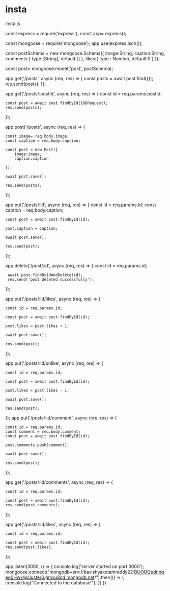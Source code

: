 # insta
insta.js

const express = require('express');
const app= express();

const mongoose = require('mongoose');
app.use(express.json());

const postSchema = new mongoose.Schema({
    image:String,
    caption:String,
    comments:{
        type:[String],
        default:[]
    },
    likes:{
        type : Number,
        default:0
    }
});

const post= mongoose.model('post', postSchema);

app.get('/posts', async (req, res) => {
    const posts = await post.find({});
    res.send(posts);
});

app.get('/posts/:postId', async (req, res) => {
    const id = req.params.postId;

    const post = await post.findById(IDBRequest);
    res.send(posts);
});

app.post('/posts', async (req, res) => {


    const image= req.body.image;
    const caption = req.body.caption;

    const post = new Post({
        image:image,
        caption:caption
        
    });

    await post.save();

    res.send(posts);
});

app.put('/posts/:id', async (req, res) => {
    const id = req.params.id;
    const caption = req.body.caption;
    
    const post = await post.findById(id);

    post.caption = caption;

    await post.save();

    res.send(post);
}); 

app.delete('/post/:id', async (req, res) => {
    const id = req.params.id;
    
     await post.findByIdAndDelete(id);
     res.send('post deleted successfully');
});

app.put('/posts/:id/likes', async (req, res) => {

    const id = req.params.id;

    const post = await post.findById(id);

    post.likes = post.likes + 1;

    await post.save();

    res.send(post);
}); 

app.put('/posts/:id/unlike', async (req, res) => {

    const id = req.params.id;

    const post = await post.findById(id);

    post.likes = post.likes - 1;

    await post.save();

    res.send(post);
}); 
app.put('/posts/:id/comment', async (req, res) => {

    const id = req.params.id;
    const comment = req.body.comment;
    const post = await post.findById(id);

    post.comments.push(comment);

    await post.save();

    res.send(post);
}); 

app.get('/posts/:id/comments', async (req, res) => {

    const id = req.params.id;

    const post = await post.findById(id);
    res.send(post.comments);

});

app.get('/posts/:id/likes', async (req, res) => {

    const id = req.params.id;

    const post = await post.findById(id);
    res.send(post.likes);
    
});

app.listen(3000, () => {
    console.log('server started on port 3000');
    mongoose.connect("mongodb+srv://bavishyakotamreddy22:BUOUQpdnnqeo0Hwx@cluster0.gmvu8cd.mongodb.net/").then(() => {
        console.log("Connected to the database!");
    })
})




        





